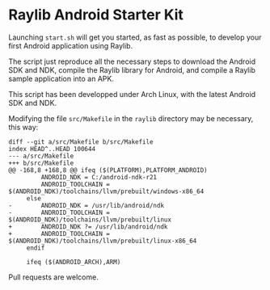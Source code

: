 # Raylib Android Starter Kit

Launching `start.sh` will get you started, as fast as possible, to develop your first Android application using Raylib.

The script just reproduce all the necessary steps to download the Android SDK and NDK, compile the Raylib library for Android, and compile a Raylib sample application into an APK.

This script has been developped under Arch Linux, with the latest Android SDK and NDK.

Modifying the file `src/Makefile` in the `raylib` directory may be necessary, this way:

```
diff --git a/src/Makefile b/src/Makefile
index HEAD^..HEAD 100644
--- a/src/Makefile
+++ b/src/Makefile
@@ -168,8 +168,8 @@ ifeq ($(PLATFORM),PLATFORM_ANDROID)
         ANDROID_NDK = C:/android-ndk-r21
         ANDROID_TOOLCHAIN = $(ANDROID_NDK)/toolchains/llvm/prebuilt/windows-x86_64
     else
-        ANDROID_NDK = /usr/lib/android/ndk
-        ANDROID_TOOLCHAIN = $(ANDROID_NDK)/toolchains/llvm/prebuilt/linux
+        ANDROID_NDK ?= /usr/lib/android/ndk
+        ANDROID_TOOLCHAIN = $(ANDROID_NDK)/toolchains/llvm/prebuilt/linux-x86_64
     endif

     ifeq ($(ANDROID_ARCH),ARM)
```

Pull requests are welcome.
